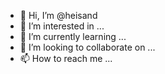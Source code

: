 - 👋 Hi, I’m @heisand
- 👀 I’m interested in ...
- 🌱 I’m currently learning ...
- 💞️ I’m looking to collaborate on ...
- 📫 How to reach me ...

<!---
heisand/heisand is a ✨ special ✨ repository because its `README.md` (this file) appears on your GitHub profile.
You can click the Preview link to take a look at your changes.
--->
